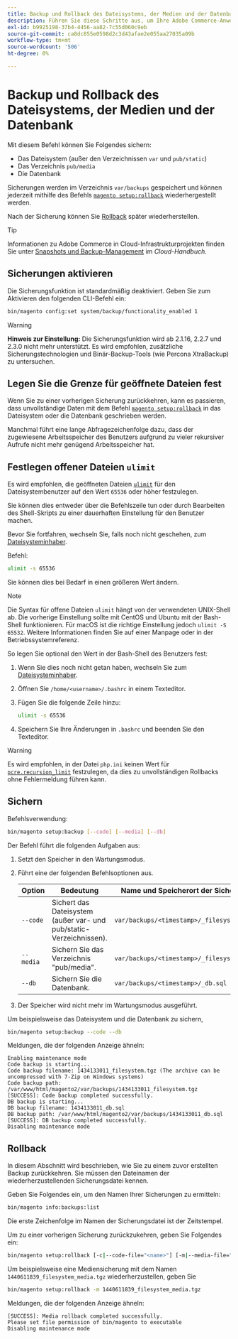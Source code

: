 ```yaml
---
title: Backup und Rollback des Dateisystems, der Medien und der Datenbank
description: Führen Sie diese Schritte aus, um Ihre Adobe Commerce-Anwendung zu sichern und wiederherzustellen.
exl-id: b9925198-37b4-4456-aa82-7c55d060c9eb
source-git-commit: ca8dc855e0598d2c3d43afae2e055aa27035a09b
workflow-type: tm+mt
source-wordcount: '506'
ht-degree: 0%

---
```


# Backup und Rollback des Dateisystems, der Medien und der Datenbank

Mit diesem Befehl können Sie Folgendes sichern:

* Das Dateisystem (außer den Verzeichnissen `var` und `pub/static`)
* Das Verzeichnis `pub/media`
* Die Datenbank

Sicherungen werden im Verzeichnis `var/backups` gespeichert und können jederzeit mithilfe des Befehls [`magento setup:rollback`](uninstall-modules.md#roll-back-the-file-system-database-or-media-files) wiederhergestellt werden.

Nach der Sicherung können Sie [Rollback](#rollback) später wiederherstellen.

>[!TIP]
>
>Informationen zu Adobe Commerce in Cloud-Infrastrukturprojekten finden Sie unter [Snapshots und Backup-Management](https://devdocs.magento.com/cloud/project/project-webint-snap.html) im _Cloud-Handbuch_.

## Sicherungen aktivieren

Die Sicherungsfunktion ist standardmäßig deaktiviert. Geben Sie zum Aktivieren den folgenden CLI-Befehl ein:

```bash
bin/magento config:set system/backup/functionality_enabled 1
```

>[!WARNING]
>
>**Hinweis zur Einstellung:**
>Die Sicherungsfunktion wird ab 2.1.16, 2.2.7 und 2.3.0 nicht mehr unterstützt. Es wird empfohlen, zusätzliche Sicherungstechnologien und Binär-Backup-Tools (wie Percona XtraBackup) zu untersuchen.

## Legen Sie die Grenze für geöffnete Dateien fest

Wenn Sie zu einer vorherigen Sicherung zurückkehren, kann es passieren, dass unvollständige Daten mit dem Befehl [`magento setup:rollback`](uninstall-modules.md#roll-back-the-file-system-database-or-media-files) in das Dateisystem oder die Datenbank geschrieben werden.

Manchmal führt eine lange Abfragezeichenfolge dazu, dass der zugewiesene Arbeitsspeicher des Benutzers aufgrund zu vieler rekursiver Aufrufe nicht mehr genügend Arbeitsspeicher hat.

## Festlegen offener Dateien `ulimit`

Es wird empfohlen, die geöffneten Dateien [`ulimit`](https://ss64.com/bash/ulimit.html) für den Dateisystembenutzer auf den Wert `65536` oder höher festzulegen.

Sie können dies entweder über die Befehlszeile tun oder durch Bearbeiten des Shell-Skripts zu einer dauerhaften Einstellung für den Benutzer machen.

Bevor Sie fortfahren, wechseln Sie, falls noch nicht geschehen, zum [Dateisysteminhaber](../prerequisites/file-system/overview.md).

Befehl:

```bash
ulimit -s 65536
```

Sie können dies bei Bedarf in einen größeren Wert ändern.

>[!NOTE]
>
>Die Syntax für offene Dateien `ulimit` hängt von der verwendeten UNIX-Shell ab. Die vorherige Einstellung sollte mit CentOS und Ubuntu mit der Bash-Shell funktionieren. Für macOS ist die richtige Einstellung jedoch `ulimit -S 65532`. Weitere Informationen finden Sie auf einer Manpage oder in der Betriebssystemreferenz.

So legen Sie optional den Wert in der Bash-Shell des Benutzers fest:

1. Wenn Sie dies noch nicht getan haben, wechseln Sie zum [Dateisysteminhaber](../prerequisites/file-system/overview.md).
1. Öffnen Sie `/home/<username>/.bashrc` in einem Texteditor.
1. Fügen Sie die folgende Zeile hinzu:

   ```bash
   ulimit -s 65536
   ```

1. Speichern Sie Ihre Änderungen in `.bashrc` und beenden Sie den Texteditor.

>[!WARNING]
>
>Es wird empfohlen, in der Datei `php.ini` keinen Wert für [`pcre.recursion_limit`](https://www.php.net/manual/en/pcre.configuration.php) festzulegen, da dies zu unvollständigen Rollbacks ohne Fehlermeldung führen kann.

## Sichern

Befehlsverwendung:

```bash
bin/magento setup:backup [--code] [--media] [--db]
```

Der Befehl führt die folgenden Aufgaben aus:

1. Setzt den Speicher in den Wartungsmodus.
1. Führt eine der folgenden Befehlsoptionen aus.

   | Option | Bedeutung | Name und Speicherort der Sicherungsdatei |
   |--- |--- |--- |
   | `--code` | Sichert das Dateisystem (außer var- und pub/static-Verzeichnissen). | `var/backups/<timestamp>/_filesystem.tgz` |
   | `--media` | Sichern Sie das Verzeichnis &quot;pub/media&quot;. | `var/backups/<timestamp>/_filesystem_media.tgz` |
   | `--db` | Sichern Sie die Datenbank. | `var/backups/<timestamp>/_db.sql` |

1. Der Speicher wird nicht mehr im Wartungsmodus ausgeführt.

Um beispielsweise das Dateisystem und die Datenbank zu sichern,

```bash
bin/magento setup:backup --code --db
```

Meldungen, die der folgenden Anzeige ähneln:

```
Enabling maintenance mode
Code backup is starting...
Code backup filename: 1434133011_filesystem.tgz (The archive can be uncompressed with 7-Zip on Windows systems)
Code backup path: /var/www/html/magento2/var/backups/1434133011_filesystem.tgz
[SUCCESS]: Code backup completed successfully.
DB backup is starting...
DB backup filename: 1434133011_db.sql
DB backup path: /var/www/html/magento2/var/backups/1434133011_db.sql
[SUCCESS]: DB backup completed successfully.
Disabling maintenance mode
```

## Rollback

In diesem Abschnitt wird beschrieben, wie Sie zu einem zuvor erstellten Backup zurückkehren. Sie müssen den Dateinamen der wiederherzustellenden Sicherungsdatei kennen.

Geben Sie Folgendes ein, um den Namen Ihrer Sicherungen zu ermitteln:

```bash
bin/magento info:backups:list
```

Die erste Zeichenfolge im Namen der Sicherungsdatei ist der Zeitstempel.

Um zu einer vorherigen Sicherung zurückzukehren, geben Sie Folgendes ein:

```bash
bin/magento setup:rollback [-c|--code-file="<name>"] [-m|--media-file="<name>"] [-d|--db-file="<name>"]
```

Um beispielsweise eine Mediensicherung mit dem Namen `1440611839_filesystem_media.tgz` wiederherzustellen, geben Sie

```bash
bin/magento setup:rollback -m 1440611839_filesystem_media.tgz
```

Meldungen, die der folgenden Anzeige ähneln:

```
[SUCCESS]: Media rollback completed successfully.
Please set file permission of bin/magento to executable
Disabling maintenance mode
```
